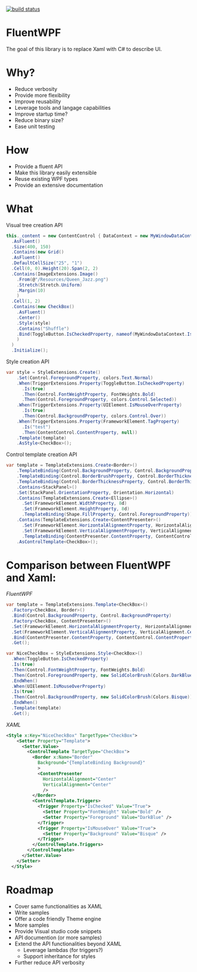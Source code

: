 [![build status](https://gitlab.com/ju2pom/FluentWPF/badges/master/build.svg)](https://gitlab.com/ju2pom/FluentWPF/commits/master)

# FluentWPF

The goal of this library is to replace Xaml with C# to describe UI.

# Why?
- Reduce verbosity
- Provide more flexibility
- Improve reusability
- Leverage tools and langage capabilities
- Improve startup time?
- Reduce binary size?
- Ease unit testing

# How
- Provide a fluent API
- Make this library easily extensible
- Reuse existing WPF types
- Provide an extensive documentation

# What
Visual tree creation API

```csharp
this._content = new ContentControl { DataContext = new MyWindowDataContext() }
  .AsFluent()
  .Size(400, 150)
  .Contains(new Grid()
  .AsFluent()
  .DefaultCellSize("25", "1")
  .Cell(0, 0).Height(20).Span(2, 2)
  .Contains(ImageExtensions.Image()
    .From(@"/Resources/Queen_Jazz.png")
    .Stretch(Stretch.Uniform)
    .Margin(10)
    )
  .Cell(1, 2)
  .Contains(new CheckBox()
    .AsFluent()
    .Center()
    .Style(style)
    .Contains("Shuffle")
    .Bind(ToggleButton.IsCheckedProperty, nameof(MyWindowDataContext.IsShuffleEnabled), BindingMode.OneWay)
    )
  )
  .Initialize();
```

Style creation API
```csharp
var style = StyleExtensions.Create()
    .Set(Control.ForegroundProperty, colors.Text.Normal)
    .When(TriggerExtensions.Property(ToggleButton.IsCheckedProperty)
      .Is(true)
      .Then(Control.FontWeightProperty, FontWeights.Bold)
      .Then(Control.ForegroundProperty, colors.Control.Selected))
    .When(TriggerExtensions.Property(UIElement.IsMouseOverProperty)
      .Is(true)
      .Then(Control.BackgroundProperty, colors.Control.Over))
    .When(TriggerExtensions.Property(FrameworkElement.TagProperty)
      .Is("test")
      .Then(ContentControl.ContentProperty, null))
    .Template(template)
    .AsStyle<CheckBox>();
```

Control template creation API
```csharp
var template = TemplateExtensions.Create<Border>()
    .TemplateBinding(Control.BackgroundProperty, Control.BackgroundProperty)
    .TemplateBinding(Control.BorderBrushProperty, Control.BorderThicknessProperty)
    .TemplateBinding(Control.BorderThicknessProperty, Control.BorderThicknessProperty)
    .Contains<StackPanel>()
    .Set(StackPanel.OrientationProperty, Orientation.Horizontal)
    .Contains(TemplateExtensions.Create<Ellipse>()
      .Set(FrameworkElement.WidthProperty, 8d)
      .Set(FrameworkElement.HeightProperty, 8d)
      .TemplateBinding(Shape.FillProperty, Control.ForegroundProperty))
    .Contains(TemplateExtensions.Create<ContentPresenter>()
      .Set(FrameworkElement.HorizontalAlignmentProperty, HorizontalAlignment.Center)
      .Set(FrameworkElement.VerticalAlignmentProperty, VerticalAlignment.Center)
      .TemplateBinding(ContentPresenter.ContentProperty, ContentControl.ContentProperty))
    .AsControlTemplate<CheckBox>();
```
# Comparison between FluentWPF and Xaml:

*FluentWPF*

```csharp
var template = TemplateExtensions.Template<CheckBox>()
  .Factory<CheckBox, Border>()
  .Bind(Control.BackgroundProperty, Control.BackgroundProperty)
  .Factory<CheckBox, ContentPresenter>()
  .Set(FrameworkElement.HorizontalAlignmentProperty, HorizontalAlignment.Center)
  .Set(FrameworkElement.VerticalAlignmentProperty, VerticalAlignment.Center)
  .Bind(ContentPresenter.ContentProperty, ContentControl.ContentProperty)
  .Get();

var NiceCheckBox = StyleExtensions.Style<CheckBox>()
  .When(ToggleButton.IsCheckedProperty)
  .Is(true)
  .Then(Control.FontWeightProperty, FontWeights.Bold)
  .Then(Control.ForegroundProperty, new SolidColorBrush(Colors.DarkBlue))
  .EndWhen()
  .When(UIElement.IsMouseOverProperty)
  .Is(true)
  .Then(Control.BackgroundProperty, new SolidColorBrush(Colors.Bisque))
  .EndWhen()
  .Template(template)
  .Get();
```    
*XAML*

```xml
<Style x:Key="NiceCheckBox" TargetType="CheckBox">
    <Setter Property="Template">
      <Setter.Value>
        <ControlTemplate TargetType="CheckBox">
          <Border x:Name="Border"
            Background="{TemplateBinding Background}"
            >
            <ContentPresenter
              HorizontalAlignment="Center"
              VerticalAlignment="Center"
              />
          </Border>
          <ControlTemplate.Triggers>
            <Trigger Property="IsChecked" Value="True">
              <Setter Property="FontWeight" Value="Bold" />
              <Setter Property="Foreground" Value="DarkBlue" />
            </Trigger>
            <Trigger Property="IsMouseOver" Value="True">
              <Setter Property="Background" Value="Bisque" />
            </Trigger>
          </ControlTemplate.Triggers>
        </ControlTemplate>
      </Setter.Value>
    </Setter>
  </Style>
  ```
  
# Roadmap
- Cover same functionalities as XAML
- Write samples
- Offer a code friendly Theme engine
- More samples
- Provide Visual studio code snippets
- API documention (or more samples)
- Extend the API functionalities beyond XAML
  - Leverage lambdas (for triggers?)
  - Support inheritance for styles
- Further reduce API verbosity